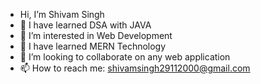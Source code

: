 *   Hi, I’m Shivam Singh   
*   🌱 I have learned DSA with JAVA   
*   👀 I’m interested in Web Development   
*   🌱 I have learned MERN Technology   
*   💞️ I’m looking to collaborate on any web application   
*   📫 How to reach me: shivamsingh29112000@gmail.com   
